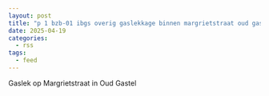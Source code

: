```yaml
---
layout: post
title: "p 1 bzb-01 ibgs overig gaslekkage binnen margrietstraat oud gastel 203093 201234"
date: 2025-04-19
categories: 
  - rss
tags: 
  - feed
---
```


Gaslek op Margrietstraat in Oud Gastel
